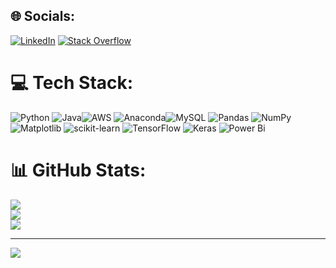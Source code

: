 
## 🌐 Socials:

[![LinkedIn](https://img.shields.io/badge/LinkedIn-%230077B5.svg?style=for-the-badge&logo=linkedin&logoColor=white)](https://linkedin.com/in/vijaya-keerthi-dasari-27a82225b/) 
[![Stack Overflow](https://img.shields.io/badge/Stack_Overflow-FE7A16?style=for-the-badge&logo=stack-overflow&logoColor=white)](https://stackoverflow.com/users/26469379/dasari-vijaya-keerthi)


# 💻 Tech Stack:
 ![Python](https://img.shields.io/badge/java-%23ED8B00.svg?style=for-the-badge&logo=openjdk&logoColor=white)  ![Java](https://img.shields.io/badge/java-%23ED8B00.svg?style=for-the-badge&logo=openjdk&logoColor=white)![AWS](https://img.shields.io/badge/AWS-%23FF9900.svg?style=for-the-badge&logo=amazon-aws&logoColor=white) ![Anaconda](https://img.shields.io/badge/Anaconda-%2344A833.svg?style=for-the-badge&logo=anaconda&logoColor=white)![MySQL](https://img.shields.io/badge/mysql-4479A1.svg?style=for-the-badge&logo=mysql&logoColor=white) ![Pandas](https://img.shields.io/badge/pandas-%23150458.svg?style=for-the-badge&logo=pandas&logoColor=white) ![NumPy](https://img.shields.io/badge/numpy-%23013243.svg?style=for-the-badge&logo=numpy&logoColor=white) ![Matplotlib](https://img.shields.io/badge/Matplotlib-%23ffffff.svg?style=for-the-badge&logo=Matplotlib&logoColor=black) ![scikit-learn](https://img.shields.io/badge/scikit--learn-%23F7931E.svg?style=for-the-badge&logo=scikit-learn&logoColor=white) ![TensorFlow](https://img.shields.io/badge/TensorFlow-%23FF6F00.svg?style=for-the-badge&logo=TensorFlow&logoColor=white) ![Keras](https://img.shields.io/badge/Keras-%23D00000.svg?style=for-the-badge&logo=Keras&logoColor=white) ![Power Bi](https://img.shields.io/badge/power_bi-F2C811?style=for-the-badge&logo=powerbi&logoColor=black) 
# 📊 GitHub Stats:
![](https://github-readme-stats.vercel.app/api?username=vijayakeerthi14&theme=dark&hide_border=false&include_all_commits=false&count_private=false)<br/>
![](https://github-readme-streak-stats.herokuapp.com/?user=vijayakeerthi14&theme=dark&hide_border=false)<br/>
![](https://github-readme-stats.vercel.app/api/top-langs/?username=vijayakeerthi14&theme=dark&hide_border=false&include_all_commits=false&count_private=false&layout=compact)

---
[![](https://visitcount.itsvg.in/api?id=vijayakeerthi14&icon=0&color=0)](https://visitcount.itsvg.in)

<!-- Proudly created with GPRM ( https://gprm.itsvg.in ) -->
